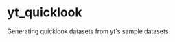 # yt_quicklook

Generating quicklook datasets from yt's sample datasets 


<!-- SPHINX-START -->

<!-- prettier-ignore-start -->
[actions-badge]:            https://github.com/chrishavlin/yt_quicklook/workflows/CI/badge.svg
[actions-link]:             https://github.com/chrishavlin/yt_quicklook/actions
[conda-badge]:              https://img.shields.io/conda/vn/conda-forge/yt_quicklook
[conda-link]:               https://github.com/conda-forge/yt_quicklook-feedstock
[github-discussions-badge]: https://img.shields.io/static/v1?label=Discussions&message=Ask&color=blue&logo=github
[github-discussions-link]:  https://github.com/chrishavlin/yt_quicklook/discussions
[pypi-link]:                https://pypi.org/project/yt_quicklook/
[pypi-platforms]:           https://img.shields.io/pypi/pyversions/yt_quicklook
[pypi-version]:             https://img.shields.io/pypi/v/yt_quicklook
[rtd-badge]:                https://readthedocs.org/projects/yt_quicklook/badge/?version=latest
[rtd-link]:                 https://yt_quicklook.readthedocs.io/en/latest/?badge=latest

<!-- prettier-ignore-end -->

